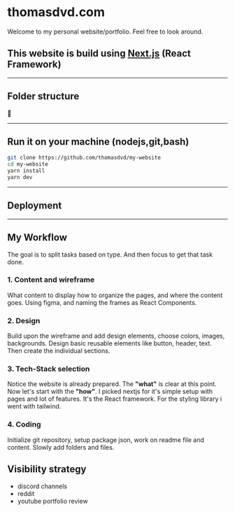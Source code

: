 # thomasdvd.com

Welcome to my personal website/portfolio. Feel free to look around.

## This website is build using [Next.js](https://nextjs.org/) (React Framework)

---

## Folder structure

🚧

---

## Run it on your machine (nodejs,git,bash)

```bash
git clone https://github.com/thomasdvd/my-website
cd my-website
yarn install
yarn dev
```

---

## Deployment

---

## My Workflow

The goal is to split tasks based on type. And then focus to get that task done.

### 1. Content and wireframe

What content to display how to organize the pages, and where the content goes. Using figma, and naming the frames as React Components.

### 2. Design

Build upon the wireframe and add design elements, choose colors, images, backgrounds. Design basic reusable elements like button, header, text. Then create the individual sections.

### 3. Tech-Stack selection

Notice the website is already prepared. The **"what"** is clear at this point. Now let's start with the **"how"**. I picked nextjs for it's simple setup with pages and lot of features. It's the React framework. For the styling library i went with tailwind.

### 4. Coding

Initialize git repository, setup package json, work on readme file and content. Slowly add folders and files.

## Visibility strategy

- discord channels
- reddit
- youtube portfolio review
